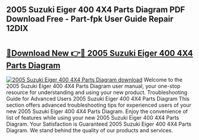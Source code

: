 ## 2005 Suzuki Eiger 400 4X4 Parts Diagram PDF Download Free - Part-fpk User Guide Repair 12DIX

# <h2><a href="http://dfi0vh.blite.top/?on=2005+Suzuki+Eiger+400+4X4+Parts+Diagram">🔗Download New 👉🔴 2005 Suzuki Eiger 400 4X4 Parts Diagram</a></h2>

[![2005 Suzuki Eiger 400 4X4 Parts Diagram download](https://i.imgur.com/lujVjoI.png)](http://dfi0vh.blite.top/?on=2005+Suzuki+Eiger+400+4X4+Parts+Diagram)
Welcome to the 2005 Suzuki Eiger 400 4X4 Parts Diagram user manual, your one-stop resource for understanding and using your new product. Troubleshooting Guide for Advanced Users 2005 Suzuki Eiger 400 4X4 Parts Diagram This section offers advanced troubleshooting tips for experienced users of your new 2005 Suzuki Eiger 400 4X4 Parts Diagram. Enjoy the convenience of list of features while using your new 2005 Suzuki Eiger 400 4X4 Parts Diagram. Your Satisfaction is Guaranteed 2005 Suzuki Eiger 400 4X4 Parts Diagram. We stand behind the quality of our products and services.
